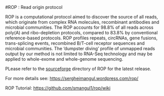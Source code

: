 #ROP : Read origin protocol

ROP is a computational protocol aimed to discover the source of all reads, which originate from complex RNA molecules, recombinant antibodies and microbial communities. The ROP accounts for 98.8% of all reads across poly(A) and ribo-depletion protocols, compared to 83.8% by conventional reference-based protocols. ROP profiles repeats, circRNAs, gene fusions, trans-splicing events, recombined B/T-cell receptor sequences and microbial communities.  The ‘dumpster diving’ profile of unmapped reads output by our method is not limited to RNA-Seq technology and may be applied to whole-exome and whole-genome sequencing.

PLease refer to  the [sourceforge](https://sourceforge.net/projects/rop2/files/?source=navbar) directory of ROP for the latest release.  


For more details see: https://sergheimangul.wordpress.com/rop/

ROP Tutorial: https://github.com/smangul1/rop/wiki
